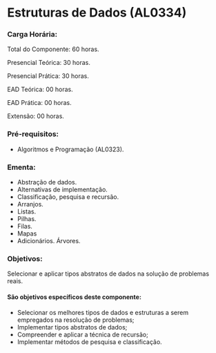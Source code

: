 # Estruturas de Dados (AL0334)

### Carga Horária:

Total do Componente: 60 horas.

Presencial Teórica: 30 horas.

Presencial Prática: 30 horas.

EAD Teórica: 00 horas.

EAD Prática: 00 horas.

Extensão: 00 horas.

### Pré‑requisitos:

- Algoritmos e Programação (AL0323).

### Ementa:

- Abstração de dados.
- Alternativas de implementação. 
- Classificação, pesquisa e recursão.
- Arranjos. 
- Listas. 
- Pilhas. 
- Filas. 
- Mapas
- Adicionários. Árvores.

### Objetivos:
  Selecionar e aplicar tipos abstratos de dados na solução de problemas reais.
  
#### São objetivos específicos deste componente:

- Selecionar os melhores tipos de dados e estruturas a serem empregados na resolução de problemas;
- Implementar tipos abstratos de dados;
- Compreender e aplicar a técnica de recursão;
- Implementar métodos de pesquisa e classificação.
